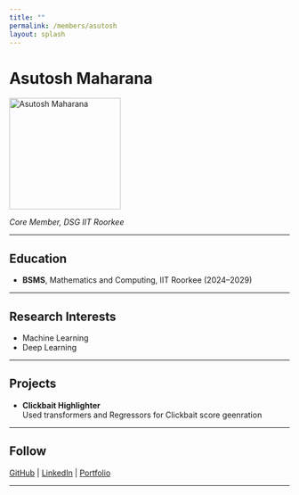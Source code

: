 ```yaml
---
title: ""
permalink: /members/asutosh
layout: splash
---
```




# Asutosh Maharana

<img src="{{ site.baseurl }}/assets/images/members/y25/Asutosh_PFP.png" width="200" height="200" alt="Asutosh Maharana">


*Core Member, DSG IIT Roorkee*

---

## Education  
- **BSMS**, Mathematics and Computing, IIT Roorkee (2024–2029)    
---

## Research Interests  
- Machine Learning  
- Deep Learning 

---

## Projects  
- **Clickbait Highlighter**  
  Used transformers and Regressors for Clickbait score geenration 


---

## Follow
[GitHub](https://github.com/asutosh29) | [LinkedIn](https://www.linkedin.com/in/asum6/) | [Portfolio](https://asutosh29.github.io/)

---
